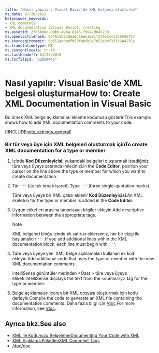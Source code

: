 ```yaml
---
title: "Nasıl yapılır: Visual Basic'de XML belgesi oluşturma"
ms.date: 07/20/2015
helpviewer_keywords:
- XML comments
- XML documentation [Visual Basic], creating
ms.assetid: 27b5b06c-09b9-496a-8245-f9542d846230
ms.openlocfilehash: 95f6c5b23deadc16eb1e81f274e2cc5149598fb7
ms.sourcegitcommit: 9b552addadfb57fab0b9e7852ed4f1f1b8a42f8e
ms.translationtype: MT
ms.contentlocale: tr-TR
ms.lasthandoff: 04/23/2019
ms.locfileid: "62050445"
---
```

# <a name="how-to-create-xml-documentation-in-visual-basic"></a><span data-ttu-id="c14e3-102">Nasıl yapılır: Visual Basic'de XML belgesi oluşturma</span><span class="sxs-lookup"><span data-stu-id="c14e3-102">How to: Create XML Documentation in Visual Basic</span></span>
<span data-ttu-id="c14e3-103">Bu örnek XML belge açıklamaları ekleme kodunuzu gösterir.</span><span class="sxs-lookup"><span data-stu-id="c14e3-103">This example shows how to add XML documentation comments to your code.</span></span>  
  
[!INCLUDE[note_settings_general](~/includes/note-settings-general-md.md)]  
  
### <a name="to-create-xml-documentation-for-a-type-or-member"></a><span data-ttu-id="c14e3-104">Bir tür veya üye için XML belgeleri oluşturmak için</span><span class="sxs-lookup"><span data-stu-id="c14e3-104">To create XML documentation for a type or member</span></span>  
  
1. <span data-ttu-id="c14e3-105">İçinde **Kod Düzenleyicisi**, yukarıdaki belgeleri oluşturmak istediğiniz türe veya üyeye satırında imlecinizi.</span><span class="sxs-lookup"><span data-stu-id="c14e3-105">In the **Code Editor**, position your cursor on the line above the type or member for which you want to create documentation.</span></span>  
  
2. <span data-ttu-id="c14e3-106">Tür `'''` (üç tek tırnak işareti).</span><span class="sxs-lookup"><span data-stu-id="c14e3-106">Type `'''` (three single-quotation marks).</span></span>  
  
     <span data-ttu-id="c14e3-107">Türe veya üyeye bir XML çatısı eklenir **Kod Düzenleyicisi**.</span><span class="sxs-lookup"><span data-stu-id="c14e3-107">An XML skeleton for the type or member is added in the **Code Editor**.</span></span>  
  
3. <span data-ttu-id="c14e3-108">Uygun etiketleri arasına tanımlayıcı bilgiler ekleyin.</span><span class="sxs-lookup"><span data-stu-id="c14e3-108">Add descriptive information between the appropriate tags.</span></span>  
  
    > [!NOTE]
    >  <span data-ttu-id="c14e3-109">XML belgeleri bloğu içinde ek satırlar eklerseniz, her bir çizgi ile başlamalıdır `'''`.</span><span class="sxs-lookup"><span data-stu-id="c14e3-109">If you add additional lines within the XML documentation block, each line must begin with `'''`.</span></span>  
  
4. <span data-ttu-id="c14e3-110">Türe veya üyeye yeni XML belge açıklamaları kullanan ek kod ekleyin.</span><span class="sxs-lookup"><span data-stu-id="c14e3-110">Add additional code that uses the type or member with the new XML documentation comments.</span></span>  
  
     <span data-ttu-id="c14e3-111">IntelliSense görüntüler metinden \<Özet > türe veya üyeye etiketi.</span><span class="sxs-lookup"><span data-stu-id="c14e3-111">IntelliSense displays the text from the \<summary> tag for the type or member.</span></span>  
  
5. <span data-ttu-id="c14e3-112">Belge açıklamaları içeren bir XML dosyası oluşturmak için kodu derleyin.</span><span class="sxs-lookup"><span data-stu-id="c14e3-112">Compile the code to generate an XML file containing the documentation comments.</span></span> <span data-ttu-id="c14e3-113">Daha fazla bilgi için [/doc](../../../visual-basic/reference/command-line-compiler/doc.md).</span><span class="sxs-lookup"><span data-stu-id="c14e3-113">For more information, see [/doc](../../../visual-basic/reference/command-line-compiler/doc.md).</span></span>  
  
## <a name="see-also"></a><span data-ttu-id="c14e3-114">Ayrıca bkz.</span><span class="sxs-lookup"><span data-stu-id="c14e3-114">See also</span></span>

- [<span data-ttu-id="c14e3-115">XML ile Kodunuzu Belgeleme</span><span class="sxs-lookup"><span data-stu-id="c14e3-115">Documenting Your Code with XML</span></span>](../../../visual-basic/programming-guide/program-structure/documenting-your-code-with-xml.md)
- [<span data-ttu-id="c14e3-116">XML Açıklama Etiketleri</span><span class="sxs-lookup"><span data-stu-id="c14e3-116">XML Comment Tags</span></span>](../../../visual-basic/language-reference/xmldoc/index.md)
- [<span data-ttu-id="c14e3-117">/doc</span><span class="sxs-lookup"><span data-stu-id="c14e3-117">/doc</span></span>](../../../visual-basic/reference/command-line-compiler/doc.md)
